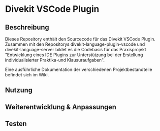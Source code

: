 # Divekit VSCode Plugin

## Beschreibung

Dieses Repository enthält den Sourcecode für das Divekit VSCode Plugin. Zusammen mit den Repositorys divekit-language-plugin-vscode und divekit-language-server bildet es die Codebasis für das Praxisprojekt "Entwicklung eines IDE Plugins zur Unterstützung bei der Erstellung individualisierter Praktika-und Klausuraufgaben".

Eine ausführliche Dokumentation der verschiedenen Projektbestandteile befindet sich im Wiki.

## Nutzung

## Weiterentwicklung & Anpassungen

## Testen